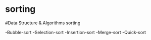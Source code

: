sorting
=======

#Data Structure &amp; Algorithms
sorting

-Bubble-sort
-Selection-sort
-Insertion-sort
-Merge-sort
-Quick-sort
